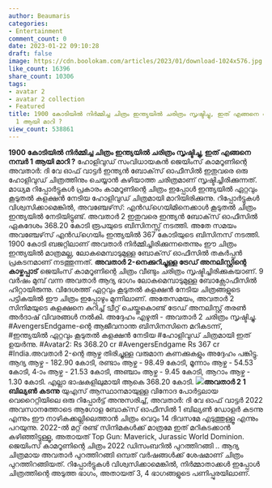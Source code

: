 ```yaml
---
author: Beaumaris
categories:
- Entertainment
comment_count: 0
date: 2023-01-22 09:10:28
draft: false
image: https://cdn.boolokam.com/articles/2023/01/download-1024x576.jpg
like_count: 16396
share_count: 10306
tags:
- avatar 2
- avatar 2 collection
- Featured
title: 1900 കോടിയിൽ നിർമ്മിച്ച ചിത്രം ഇന്ത്യയിൽ ചരിത്രം സൃഷ്ടിച്ചു, ഇത് എങ്ങനെ നമ്പർ
  1 ആയി മാറി ? 
view_count: 538861
---
```


**1900 കോടിയിൽ നിർമ്മിച്ച ചിത്രം ഇന്ത്യയിൽ ചരിത്രം സൃഷ്ടിച്ചു, ഇത് എങ്ങനെ നമ്പർ 1 ആയി മാറി ?** ഹോളിവുഡ് സംവിധായകൻ ജെയിംസ് കാമറൂണിന്റെ അവതാർ: ദി വേ ഓഫ് വാട്ടർ ഇന്ത്യൻ ബോക്‌സ് ഓഫീസിൽ ഇതുവരെ ഒരു ഹോളിവുഡ് ചിത്രത്തിനും ചെയ്യാൻ കഴിയാത്ത ചരിത്രമാണ് സൃഷ്ടിച്ചിരിക്കുന്നത്. മാധ്യമ റിപ്പോർട്ടുകൾ പ്രകാരം കാമറൂണിന്റെ ചിത്രം ഇപ്പോൾ ഇന്ത്യയിൽ ഏറ്റവും കൂടുതൽ കളക്ഷൻ നേടിയ ഹോളിവുഡ് ചിത്രമായി മാറിയിരിക്കുന്നു. റിപ്പോർട്ടുകൾ വിശ്വസിക്കാമെങ്കിൽ, അവഞ്ചേഴ്‌സ്: എൻഡ്‌ഗെയിമിനെക്കാൾ കൂടുതൽ ചിത്രം ഇന്ത്യയിൽ നേടിയിട്ടുണ്ട്. അവതാർ 2 ഇതുവരെ ഇന്ത്യൻ ബോക്‌സ് ഓഫീസിൽ ഏകദേശം 368.20 കോടി രൂപയുടെ ബിസിനസ്സ് നടത്തി. അതേ സമയം അവഞ്ചേഴ്‌സ് എൻഡ്‌ഗെയിം ഇന്ത്യയിൽ 367 കോടിയുടെ ബിസിനസ് നടത്തി. 1900 കോടി ബജറ്റിലാണ് അവതാർ നിർമ്മിച്ചിരിക്കുന്നതെന്നും ഈ ചിത്രം ഇന്ത്യയിൽ മാത്രമല്ല, ലോകമെമ്പാടുമുള്ള ബോക്‌സ് ഓഫീസിൽ തകർപ്പൻ പ്രകടനമാണ് നടത്തുന്നത്. **അവതാർ 2-നെക്കുറിച്ചുള്ള ട്രേഡ് അനലിസ്റ്റിന്റെ കാഴ്ചപ്പാട്** ജെയിംസ് കാമറൂണിന്റെ ചിത്രം വീണ്ടും ചരിത്രം സൃഷ്ടിച്ചിരിക്കുകയാണ്. 9 വർഷം മുമ്പ് വന്ന അവതാർ ആദ്യ ഭാഗം ലോകമെമ്പാടുമുള്ള ബോക്സോഫീസിൽ ഹിറ്റായിരുന്നു. വിദേശത്ത് ഏറ്റവും കൂടുതൽ കളക്ഷൻ നേടിയ ചിത്രങ്ങളുടെ പട്ടികയിൽ ഈ ചിത്രം ഇപ്പോഴും മുന്നിലാണ്. അതേസമയം, അവതാർ 2 സിനിമയുടെ കളക്ഷനെ കുറിച്ച് ട്വീറ്റ് ചെയ്തുകൊണ്ട് ട്രേഡ് അനലിസ്റ്റ് തരൺ അർദാഷ് വിവരങ്ങൾ നൽകി. അദ്ദേഹം എഴുതി - അവതാർ 2 ചരിത്രം സൃഷ്ടിച്ചു. #AvengersEndgame-ന്റെ ആജീവനാന്ത ബിസിനസിനെ മറികടന്ന്, #ഇന്ത്യയിൽ ഏറ്റവും കൂടുതൽ കളക്ഷൻ നേടിയ #ഹോളിവുഡ് ചിത്രമായി ഇത് ഉയർന്നു. #Avatar2: Rs 368.20 cr #AvengersEndgame Rs 367 cr #India.അവതാർ 2-ന്റെ ആഴ്ച തിരിച്ചുള്ള വരുമാന കണക്കുകളും അദ്ദേഹം പങ്കിട്ടു. ആദ്യ ആഴ്ച - 182.90 കോടി, രണ്ടാം ആഴ്ച - 98.49 കോടി, മൂന്നാം ആഴ്ച - 54.53 കോടി, 4-ാം ആഴ്ച - 21.53 കോടി, അഞ്ചാം ആഴ്ച - 9.45 കോടി, ആറാം ആഴ്ച - 1.30 കോടി. എല്ലാ ഭാഷകളിലുമായി ആകെ 368.20 കോടി. **![](https://cdn.boolokam.com/articles/2023/01/download-1024x576.jpg)അവതാർ 2 1 ബില്യൺ കടന്നു** യുഎസ് ആസ്ഥാനമായുള്ള വിനോദ പോർട്ടലായ വെറൈറ്റിയിലെ ഒരു റിപ്പോർട്ട് അനുസരിച്ച്, അവതാർ: ദി വേ ഓഫ് വാട്ടർ 2022 അവസാനത്തോടെ ആഗോള ബോക്‌സ് ഓഫീസിൽ 1 ബില്യൺ ഡോളർ കടന്നു എന്നും ഈ നാഴികക്കല്ലിലെത്താൻ ചിത്രം വെറും 14 ദിവസമേ എടുത്തുള്ളൂ എന്നും പറയുന്നു. 2022-ൽ മറ്റ് രണ്ട് സിനിമകൾക്ക് മാത്രമേ ഇത് മറികടക്കാൻ കഴിഞ്ഞിട്ടുള്ളൂ, അതായത് Top Gun: Maverick, Jurassic World Dominion. ജെയിംസ് കാമറൂണിന്റെ ചിത്രം 2022 ഡിസംബറിൽ പുറത്തിറങ്ങി .. ആദ്യ ചിത്രമായ അവതാർ പുറത്തിറങ്ങി ഒമ്പത് വർഷങ്ങൾക്ക് ശേഷമാണ് ചിത്രം പുറത്തിറങ്ങിയത്. റിപ്പോർട്ടുകൾ വിശ്വസിക്കാമെങ്കിൽ, നിർമ്മാതാക്കൾ ഇപ്പോൾ ചിത്രത്തിന്റെ അടുത്ത ഭാഗം, അതായത് 3, 4 ഭാഗങ്ങളുടെ പണിപ്പുരയിലാണ്.